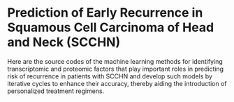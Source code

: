 # Prediction of Early Recurrence in Squamous Cell Carcinoma of Head and Neck (SCCHN)
Here are the source codes of the machine learning methods for identifying transcriptomic and proteomic factors that play important roles in predicting risk of recurrence in patients with SCCHN and develop such models by iterative cycles to enhance their accuracy, thereby aiding the introduction of personalized treatment regimens.
